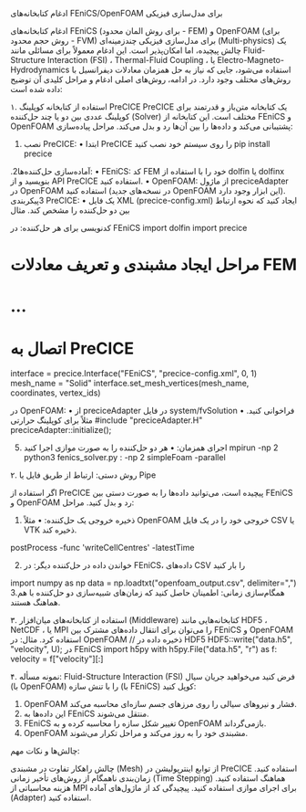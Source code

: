 ادغام کتابخانه‌های FEniCS/OpenFOAM برای مدل‌سازی فیزیکی

ادغام کتابخانه‌های FEniCS (برای روش المان محدود - FEM) و OpenFOAM (برای روش حجم محدود - FVM) برای مدل‌سازی فیزیکی چندزمینه‌ای (Multi-physics) یک چالش پیچیده، اما امکان‌پذیر است. این ادغام معمولاً برای مسائلی مانند Fluid-Structure Interaction (FSI) ، Thermal-Fluid Coupling ، یا Electro-Magneto-Hydrodynamics استفاده می‌شود، جایی که نیاز به حل همزمان معادلات دیفرانسیل با روش‌های مختلف وجود دارد.
در ادامه، روش‌های اصلی ادغام و مراحل کلیدی آن توضیح داده شده است:

۱. استفاده از کتابخانه کوپلینگ PreCICE
PreCICE یک کتابخانه متن‌باز و قدرتمند برای کوپلینگ عددی بین دو یا چند حل‌کننده (Solver) مختلف است. این کتابخانه از FEniCS و OpenFOAM پشتیبانی می‌کند و داده‌ها را بین آن‌ها رد و بدل می‌کند.
مراحل پیاده‌سازی:
1.	نصب PreCICE:
•	ابتدا PreCICE را روی سیستم خود نصب کنید
pip install precice

.2آماده‌سازی حل‌کننده‌ها:
•	FEniCS: کد FEM خود را با استفاده از dolfin یا dolfinx بنویسید و از API PreCICE استفاده کنید.
•	OpenFOAM: از ماژول preciceAdapter در OpenFOAM استفاده کنید (در نسخه‌های جدید OpenFOAM این ابزار وجود دارد).
3پیکربندی PreCICE:
•	یک فایل XML (precice-config.xml) ایجاد کنید که نحوه ارتباط بین دو حل‌کننده را مشخص کند. مثال
<precice-configuration>
  <solver-interface name="Fluid">
    <participant name="OpenFOAM"/>
    <participant name="FEniCS"/>
    <data name="Forces" from="Fluid" to="Solid"/>
    <data name="Displacements" from="Solid" to="Fluid"/>
  </solver-interface>
</precice-configuration>

کدنویسی برای هر حل‌کننده:
در FEniCS
import dolfin
import precice

# مراحل ایجاد مشبندی و تعریف معادلات FEM
# ...

# اتصال به PreCICE
interface = precice.Interface("FEniCS", "precice-config.xml", 0, 1)
mesh_name = "Solid"
interface.set_mesh_vertices(mesh_name, coordinates, vertex_ids)

در OpenFOAM:
•	از preciceAdapter در فایل system/fvSolution فراخوانی کنید.
•	مثلاً برای کوپلینگ حرارتی
#include "preciceAdapter.H"
preciceAdapter::initialize();

5. اجرای همزمان:
•	هر دو حل‌کننده را به صورت موازی اجرا کنید
mpirun -np 2 python3 fenics_solver.py : -np 2 simpleFoam -parallel


۲. روش دستی: ارتباط از طریق فایل یا Pipe

اگر استفاده از PreCICE پیچیده است، می‌توانید داده‌ها را به صورت دستی بین FEniCS و OpenFOAM رد و بدل کنید.
مراحل:
1.	ذخیره خروجی یک حل‌کننده:
•	مثلاً OpenFOAM خروجی خود را در یک فایل CSV یا VTK ذخیره کند.

postProcess -func 'writeCellCentres' -latestTime

2.	خواندن داده در حل‌کننده دیگر:
در FEniCS، داده‌های CSV را بار کنید

import numpy as np
data = np.loadtxt("openfoam_output.csv", delimiter=",")
3.همگام‌سازی زمانی:
اطمینان حاصل کنید که زمان‌های شبیه‌سازی دو حل‌کننده با هم هماهنگ هستند.

۳. استفاده از کتابخانه‌های میان‌افزار (Middleware)
کتابخانه‌هایی مانند HDF5 ، NetCDF ، یا MPI را می‌توان برای انتقال داده‌های مشترک بین FEniCS و OpenFOAM استفاده کرد.
مثال:
در OpenFOAM
// ذخیره داده در HDF5
HDF5::write("data.h5", "velocity", U);
در FEniCS
import h5py
with h5py.File("data.h5", "r") as f:
    velocity = f["velocity"][:]


۴. نمونه مسأله: Fluid-Structure Interaction (FSI)
فرض کنید می‌خواهید جریان سیال (با OpenFOAM) را با تنش سازه (با FEniCS) کوپل کنید:
1.	OpenFOAM فشار و نیروهای سیالی را روی مرزهای جسم سازه‌ای محاسبه می‌کند.
2.	این داده‌ها به FEniCS منتقل می‌شوند.
3.	FEniCS تغییر شکل سازه را محاسبه کرده و به OpenFOAM بازمی‌گرداند.
4.	OpenFOAM مشبندی خود را به روز می‌کند و مراحل تکرار می‌شوند.




چالش‌ها و نکات مهم:

چالش	راهکار
تفاوت در مشبندی (Mesh)	از توابع اینترپولیشن در PreCICE استفاده کنید.
زمان‌بندی ناهمگام	از روش‌های تأخیر زمانی (Time Stepping) هماهنگ استفاده کنید.
هزینه محاسباتی	از MPI برای اجرای موازی استفاده کنید.
پیچیدگی کد	از ماژول‌های آماده (Adapter) استفاده کنید.


